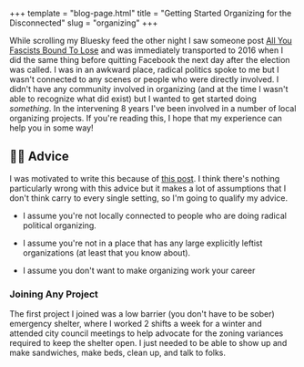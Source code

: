 +++
template = "blog-page.html"
title = "Getting Started Organizing for the Disconnected"
slug = "organizing"
+++

While scrolling my Bluesky feed the other night I saw someone post [All You Fascists Bound To Lose](https://www.youtube.com/watch?v=VwcKwGS7OSQ) and was immediately transported to 2016 when I did the same thing before quitting Facebook the next day after the election was called. I was in an awkward place, radical politics spoke to me but I wasn't connected to any scenes or people who were directly involved. I didn't have any community involved in organizing (and at the time I wasn't able to recognize what did exist) but I wanted to get started doing *something*. In the intervening 8 years I've been involved in a number of local organizing projects. If you're reading this, I hope that my experience can help you in some way!

## 😮‍💨 Advice

I was motivated to write this because of [this post](https://bsky.app/profile/normdeplume.bsky.social/post/3laegywm2ng2l). I think there's nothing particularly wrong with this advice but it makes a lot of assumptions that I don't think carry to every single setting, so I'm going to qualify my advice.

- I assume you're not locally connected to people who are doing radical political organizing.

- I assume you're not in a place that has any large explicitly leftist organizations (at least that you know about).

- I assume you don't want to make organizing work your career

### Joining Any Project

The first project I joined was a low barrier (you don't have to be sober) emergency shelter, where I worked 2 shifts a week for a winter and attended city council meetings to help advocate for the zoning variances required to keep the shelter open. I just needed to be able to show up and make sandwiches, make beds, clean up, and talk to folks.


